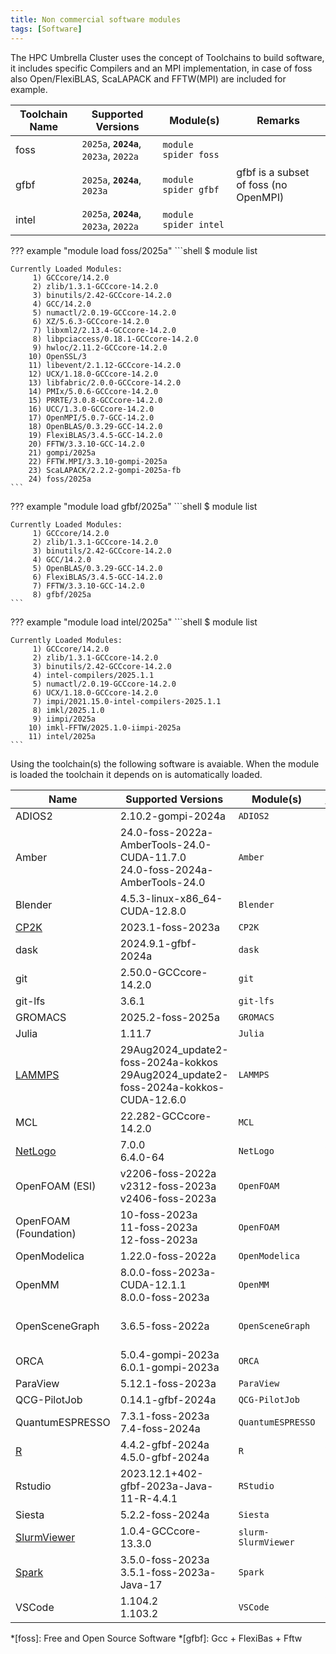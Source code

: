 ```yaml
---
title: Non commercial software modules
tags: [Software]
---
```


The HPC Umbrella Cluster uses the concept of Toolchains to build software, it includes specific Compilers and an MPI
implementation, in case of foss also Open/FlexiBLAS, ScaLAPACK and FFTW(MPI) are included for example.   

| Toolchain Name | Supported Versions            | Module(s)             | Remarks                               |
|----------------|-------------------------------|-----------------------|---------------------------------------|
| foss           | `2025a`, **`2024a`**, `2023a`, `2022a` | `module spider foss`  |                                       |
| gfbf           | `2025a`, **`2024a`**, `2023a`  | `module spider gfbf`  | gfbf is a subset of foss (no OpenMPI) |
| intel          | `2025a`, **`2024a`**, `2023a`, `2022a` | `module spider intel` |                                       |

??? example "module load foss/2025a"
    ```shell
    $ module list

    Currently Loaded Modules:
         1) GCCcore/14.2.0
         2) zlib/1.3.1-GCCcore-14.2.0
         3) binutils/2.42-GCCcore-14.2.0
         4) GCC/14.2.0
         5) numactl/2.0.19-GCCcore-14.2.0
         6) XZ/5.6.3-GCCcore-14.2.0
         7) libxml2/2.13.4-GCCcore-14.2.0
         8) libpciaccess/0.18.1-GCCcore-14.2.0
         9) hwloc/2.11.2-GCCcore-14.2.0
        10) OpenSSL/3
        11) libevent/2.1.12-GCCcore-14.2.0
        12) UCX/1.18.0-GCCcore-14.2.0
        13) libfabric/2.0.0-GCCcore-14.2.0
        14) PMIx/5.0.6-GCCcore-14.2.0
        15) PRRTE/3.0.8-GCCcore-14.2.0
        16) UCC/1.3.0-GCCcore-14.2.0
        17) OpenMPI/5.0.7-GCC-14.2.0
        18) OpenBLAS/0.3.29-GCC-14.2.0
        19) FlexiBLAS/3.4.5-GCC-14.2.0
        20) FFTW/3.3.10-GCC-14.2.0
        21) gompi/2025a
        22) FFTW.MPI/3.3.10-gompi-2025a
        23) ScaLAPACK/2.2.2-gompi-2025a-fb
        24) foss/2025a
    ```

??? example "module load gfbf/2025a"
    ```shell
    $ module list

    Currently Loaded Modules:
         1) GCCcore/14.2.0
         2) zlib/1.3.1-GCCcore-14.2.0
         3) binutils/2.42-GCCcore-14.2.0
         4) GCC/14.2.0
         5) OpenBLAS/0.3.29-GCC-14.2.0
         6) FlexiBLAS/3.4.5-GCC-14.2.0
         7) FFTW/3.3.10-GCC-14.2.0
         8) gfbf/2025a
    ```

??? example "module load intel/2025a"
    ```shell
    $ module list

    Currently Loaded Modules:
         1) GCCcore/14.2.0
         2) zlib/1.3.1-GCCcore-14.2.0
         3) binutils/2.42-GCCcore-14.2.0
         4) intel-compilers/2025.1.1
         5) numactl/2.0.19-GCCcore-14.2.0
         6) UCX/1.18.0-GCCcore-14.2.0
         7) impi/2021.15.0-intel-compilers-2025.1.1
         8) imkl/2025.1.0
         9) iimpi/2025a
        10) imkl-FFTW/2025.1.0-iimpi-2025a
        11) intel/2025a
    ```

Using the toolchain(s) the following software is avaiable. When the module is loaded the toolchain it depends on is automatically loaded.

| Name                                        | Supported Versions                                                                   | Module(s)           | https://hpc.tue.nl          |
|---------------------------------------------|--------------------------------------------------------------------------------------|---------------------|-----------------------------|
| ADIOS2                                      | 2.10.2-gompi-2024a                                                                   | `ADIOS2`            |                             |
| Amber                                       | 24.0-foss-2022a-AmberTools-24.0-CUDA-11.7.0<br>24.0-foss-2024a-AmberTools-24.0       | `Amber`             |                             |
| Blender                                     | 4.5.3-linux-x86_64-CUDA-12.8.0                                                       | `Blender`           | Yes                         |
| [CP2K](recipes/cp2k.md)                     | 2023.1-foss-2023a                                                                    | `CP2K`              |                             |
| dask                                        | 2024.9.1-gfbf-2024a                                                                  | `dask`              |                             |
| git                                         | 2.50.0-GCCcore-14.2.0                                                                | `git`               |                             |
| git-lfs                                     | 3.6.1                                                                                | `git-lfs`           |                             |
| GROMACS                                     | 2025.2-foss-2025a                                                                    | `GROMACS`           |                             |
| Julia                                       | 1.11.7                                                                               | `Julia`             | Yes via Pluto               |
| [LAMMPS](recipes/lammps.md)                 | 29Aug2024_update2-foss-2024a-kokkos<br>29Aug2024_update2-foss-2024a-kokkos-CUDA-12.6.0                                                  | `LAMMPS`            |                             |
| MCL                                         | 22.282-GCCcore-14.2.0                                                                | `MCL`               |                             |
| [NetLogo](recipes/netlogo.md)               | 7.0.0<br>6.4.0-64                                                                             | `NetLogo`           | Yes                         |
| OpenFOAM (ESI)                              | v2206-foss-2022a<br>v2312-foss-2023a<br>v2406-foss-2023a                             | `OpenFOAM`          |                             |
| OpenFOAM (Foundation)                       | 10-foss-2023a<br>11-foss-2023a<br>12-foss-2023a                                      | `OpenFOAM`          |                             |
| OpenModelica                                | 1.22.0-foss-2022a                                                                    | `OpenModelica`      |                             |
| OpenMM                                      | 8.0.0-foss-2023a-CUDA-12.1.1<br>8.0.0-foss-2023a                                     | `OpenMM`            |                             |
| OpenSceneGraph                              | 3.6.5-foss-2022a                                                                     | `OpenSceneGraph`    | Yes via Interactive Desktop |
| ORCA                                        | 5.0.4-gompi-2023a<br>6.0.1-gompi-2023a                                               | `ORCA`              |                             |
| ParaView                                    | 5.12.1-foss-2023a                                                                    | `ParaView`          | Yes                         |
| QCG-PilotJob                                | 0.14.1-gfbf-2024a                                                                    | `QCG-PilotJob`      |                             |
| QuantumESPRESSO                             | 7.3.1-foss-2023a<br>7.4-foss-2024a                                                   | `QuantumESPRESSO`   |                             |
| [R](recipes/r.md)                           | 4.4.2-gfbf-2024a<br>4.5.0-gfbf-2024a                                                 | `R`                 | Yes via Rstudio             |
| Rstudio                                     | 2023.12.1+402-gfbf-2023a-Java-11-R-4.4.1                                             | `RStudio`           | Yes                         |
| Siesta                                      | 5.2.2-foss-2024a                                                                     | `Siesta`            |                             |
| [SlurmViewer](../steps/jobs/slurmviewer.md) | 1.0.4-GCCcore-13.3.0                                                                 | `slurm-SlurmViewer` |                             |
| [Spark](recipes/spark.md)                   | 3.5.0-foss-2023a<br>3.5.1-foss-2023a-Java-17                                         | `Spark`             |                             |
| VSCode                                      | 1.104.2<br>1.103.2                                                                     | `VSCode`            | Yes via CodeServer          |

*[foss]: Free and Open Source Software
*[gfbf]: Gcc + FlexiBas + Fftw
